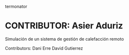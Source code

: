 termonator

CONTRIBUTOR: Asier Aduriz
==========

Simulación de un sistema de gestión de calefacción remoto

Contributors:
Dani Erre
David Gutierrez
